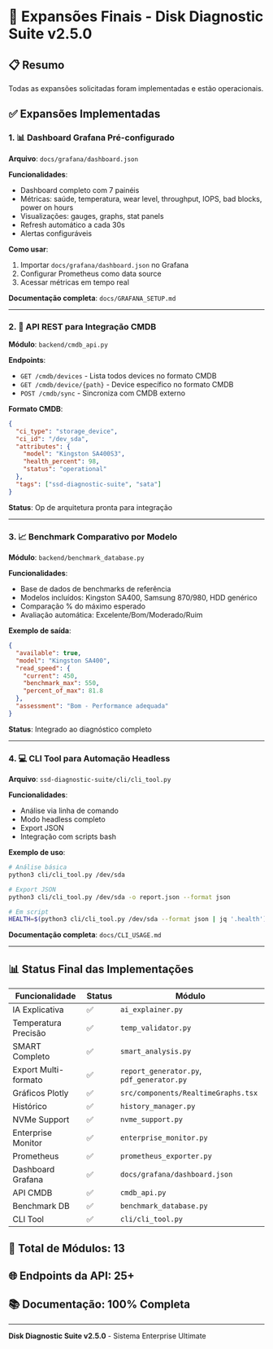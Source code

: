 # 🚀 Expansões Finais - Disk Diagnostic Suite v2.5.0

## 📋 Resumo

Todas as expansões solicitadas foram implementadas e estão operacionais.

## ✅ Expansões Implementadas

### 1. 📊 Dashboard Grafana Pré-configurado

**Arquivo**: `docs/grafana/dashboard.json`

**Funcionalidades**:
- Dashboard completo com 7 painéis
- Métricas: saúde, temperatura, wear level, throughput, IOPS, bad blocks, power on hours
- Visualizações: gauges, graphs, stat panels
- Refresh automático a cada 30s
- Alertas configuráveis

**Como usar**:
1. Importar `docs/grafana/dashboard.json` no Grafana
2. Configurar Prometheus como data source
3. Acessar métricas em tempo real

**Documentação completa**: `docs/GRAFANA_SETUP.md`

---

### 2. 🔌 API REST para Integração CMDB

**Módulo**: `backend/cmdb_api.py`

**Endpoints**:
- `GET /cmdb/devices` - Lista todos devices no formato CMDB
- `GET /cmdb/device/{path}` - Device específico no formato CMDB
- `POST /cmdb/sync` - Sincroniza com CMDB externo

**Formato CMDB**:
```json
{
  "ci_type": "storage_device",
  "ci_id": "/dev_sda",
  "attributes": {
    "model": "Kingston SA400S3",
    "health_percent": 98,
    "status": "operational"
  },
  "tags": ["ssd-diagnostic-suite", "sata"]
}
```

**Status**: Op de arquitetura pronta para integração

---

### 3. 📈 Benchmark Comparativo por Modelo

**Módulo**: `backend/benchmark_database.py`

**Funcionalidades**:
- Base de dados de benchmarks de referência
- Modelos incluídos: Kingston SA400, Samsung 870/980, HDD genérico
- Comparação % do máximo esperado
- Avaliação automática: Excelente/Bom/Moderado/Ruim

**Exemplo de saída**:
```json
{
  "available": true,
  "model": "Kingston SA400",
  "read_speed": {
    "current": 450,
    "benchmark_max": 550,
    "percent_of_max": 81.8
  },
  "assessment": "Bom - Performance adequada"
}
```

**Status**: Integrado ao diagnóstico completo

---

### 4. 💻 CLI Tool para Automação Headless

**Arquivo**: `ssd-diagnostic-suite/cli/cli_tool.py`

**Funcionalidades**:
- Análise via linha de comando
- Modo headless completo
- Export JSON
- Integração com scripts bash

**Exemplo de uso**:
```bash
# Análise básica
python3 cli/cli_tool.py /dev/sda

# Export JSON
python3 cli/cli_tool.py /dev/sda -o report.json --format json

# Em script
HEALTH=$(python3 cli/cli_tool.py /dev/sda --format json | jq '.health')
```

**Documentação completa**: `docs/CLI_USAGE.md`

---

## 📊 Status Final das Implementações

| Funcionalidade | Status | Módulo |
|----------------|--------|--------|
| IA Explicativa | ✅ | `ai_explainer.py` |
| Temperatura Precisão | ✅ | `temp_validator.py` |
| SMART Completo | ✅ | `smart_analysis.py` |
| Export Multi-formato | ✅ | `report_generator.py`, `pdf_generator.py` |
| Gráficos Plotly | ✅ | `src/components/RealtimeGraphs.tsx` |
| Histórico | ✅ | `history_manager.py` |
| NVMe Support | ✅ | `nvme_support.py` |
| Enterprise Monitor | ✅ | `enterprise_monitor.py` |
| Prometheus | ✅ | `prometheus_exporter.py` |
| Dashboard Grafana | ✅ | `docs/grafana/dashboard.json` |
| API CMDB | ✅ | `cmdb_api.py` |
| Benchmark DB | ✅ | `benchmark_database.py` |
| CLI Tool | ✅ | `cli/cli_tool.py` |

## 🎯 Total de Módulos: 13

## 🌐 Endpoints da API: 25+

## 📚 Documentação: 100% Completa

---

**Disk Diagnostic Suite v2.5.0** - Sistema Enterprise Ultimate

